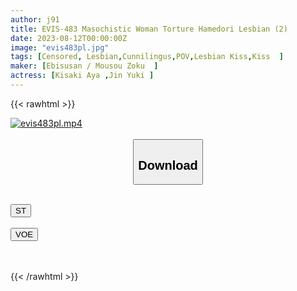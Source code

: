 ```yaml
---
author: j91
title: EVIS-483 Masochistic Woman Torture Hamedori Lesbian (2)
date: 2023-08-12T00:00:00Z
image: "evis483pl.jpg"
tags: [Censored, Lesbian,Cunnilingus,POV,Lesbian Kiss,Kiss	]
maker: [Ebisusan / Mousou Zoku  ]
actress: [Kisaki Aya ,Jin Yuki ]
---
```



{{< rawhtml >}}

<div class="video" data-videoid="ekzLLeXrLJcY0dG">
    <a href="javascript:;">
        <img src="https://my.j91.asia/posts/evis483pl/evis483pl.jpg" width="WIDTH" height="HEIGHT" alt="evis483pl.mp4" loading="lazy">
    </a>
</div>

<script type="text/javascript" src="https://j91.asia/asset/on-demand-st.js"></script>

<br>
  <link rel="stylesheet" href="https://j91.asia/asset/bs5.css">
  
  <center>
  <button class="btn btn-primary" type="button" data-bs-toggle="collapse" data-bs-target=".multi-collapse" aria-expanded="false" aria-controls="multiCollapseExample1 multiCollapseExample2"><h2>Download</h2></button></center>
</p>
<div class="row">
  <div class="col">
    <div class="collapse multi-collapse" id="multiCollapseExample1">
      <div class="card card-body">
	      	      <br>
<div class="buttons">  
<a href="https://streamtape.to/v/ekzLLeXrLJcY0dG"><button class="btn-hover color-3"><i class="fa fa-download"></i> ST</button></a></div>
    </div>
  </div>
</div>
  <div class="col">
    <div class="collapse multi-collapse" id="multiCollapseExample2">
      <div class="card card-body">
	      <br>
<div class="buttons">
    <a href="https://voe.sx/2ba987ybhbks"><button class="btn-hover color-9"><i class="fa fa-download"></i> VOE</button></a></div>
<br><br>
      </div>
    </div>
  </div>
</div>

{{< /rawhtml >}}
